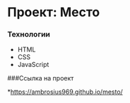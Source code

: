# Проект: Место

### Технологии

* HTML
* CSS
* JavaScript

###Ссылка на проект

*https://ambrosius969.github.io/mesto/

